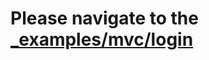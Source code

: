 # Please navigate to the [_examples/mvc/login](https://github.com/iris-contrib/examples/tree/v11.1.1/mvc/login)